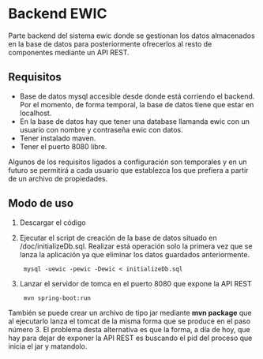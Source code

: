 # Backend EWIC

Parte backend del sistema ewic donde se gestionan los datos almacenados en la base de datos para posteriormente ofrecerlos al resto de componentes mediante un API REST.

## Requisitos

- Base de datos mysql accesible desde donde está corriendo el backend. Por el momento, de forma temporal, la base de datos tiene que estar en localhost.
- En la base de datos hay que tener una database llamanda ewic con un usuario con nombre y contraseña ewic con datos.
- Tener instalado maven.
- Tener el puerto 8080 libre.

Algunos de los requisitos ligados a configuración son temporales y en un futuro se permitirá a cada usuario que establezca los que prefiera a partir de un archivo de 
propiedades.

## Modo de uso

1. Descargar el código
2. Ejecutar el script de creación de la base de datos situado en /doc/initializeDb.sql. Realizar está operación solo la primera vez que se lanza la aplicación ya que eliminar los datos guardados anteriormente.

        mysql -uewic -pewic -Dewic < initializeDb.sql
        
3. Lanzar el servidor de tomca en el puerto 8080 que expone la API REST

        mvn spring-boot:run
        
 
También se puede crear un archivo de tipo jar mediante **mvn package** que al ejecutarlo lanza el tomcat de la misma forma que se produce en el paso número 3. 
El problema desta alternativa es que la forma, a día de hoy, que hay para dejar de exponer la API REST es buscando el pid del proceso que inicia el jar y matandolo.
